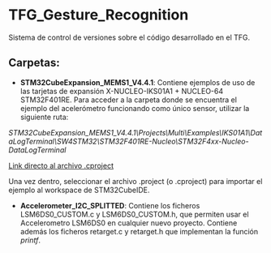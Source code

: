 # TFG_Gesture_Recognition
Sistema de control de versiones sobre el código desarrollado en el TFG.

## Carpetas:

* **STM32CubeExpansion_MEMS1_V4.4.1**: Contiene ejemplos de uso de las tarjetas de expansión X-NUCLEO-IKS01A1 + NUCLEO-64 STM32F401RE.
Para acceder a la carpeta donde se encuentra el ejemplo del acelerómetro funcionando como único sensor, utilizar la siguiente ruta:

*STM32CubeExpansion_MEMS1_V4.4.1\Projects\Multi\Examples\IKS01A1\DataLogTerminal\SW4STM32\STM32F401RE-Nucleo\STM32F4xx-Nucleo-DataLogTerminal*

[Link directo al archivo .cproject](https://github.com/juacuegut/TFG_Gesture_Recognition/tree/main/STM32CubeExpansion_MEMS1_V4.4.1/Projects/Multi/Examples/IKS01A1/DataLogExtended/SW4STM32/STM32F401RE-Nucleo)

Una vez dentro, seleccionar el archivo .project (o .cproject) para importar el ejemplo al workspace de STM32CubeIDE.

* **Accelerometer_I2C_SPLITTED**: Contiene los ficheros LSM6DS0_CUSTOM.c y LSM6DS0_CUSTOM.h, que permiten usar el Accelerometro LSM6DS0 en cualquier nuevo proyecto.
Contiene además los ficheros retarget.c y retarget.h que implementan la función *printf*.
